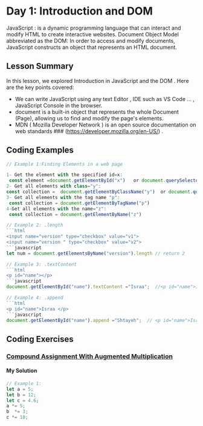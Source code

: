 
# Day 1: Introduction and DOM 
JavaScript : is a dynamic programming language that can interact and modify HTML to create interactive websites. 
Document Object Model abbreviated as the DOM: In order to access and modify documents, JavaScript constructs an object that represents an HTML document. 

## Lesson Summary

In this lesson, we explored Introduction in JavaScript and the DOM . Here are the key points covered:

- We can write JavaScript using any text Editor , IDE such as VS Code ... , JavaScript Console in the browser.
- document is a built-in object that represents the whole Document (Page), allowing us to find and modify the page's elements.
- MDN ( Mozilla Developer Network ) is an open source documentation on web standards ### (https://developer.mozilla.org/en-US/) .
  

## Coding Examples

```javascript
// Example 1:Finding Elements in a web page 

1- Get the element with the specified id=x:
 const element =document.getElementById("x")   or document.querySelector("#x")        
2- Get all elements with class="y":
const collection =  document.getElementByClassName("y")  or document.querySelectorAll(".y")   
3- Get all elements with the tag name "p":
 const collection = document.getElementByTagName("p")    
4-Get all elements with the name="z":
 const collection = document.getElementByName("z")

// Example 2: .length
```html
<input name="version" type="checkbox" value="v1">
<input name="version " type="checkbox" value="v2">
```javascript
let num = document.getElementsByName("version").length // return 2

// Example 3: .textContent
```html
<p id="name"></p>
```javascript
document.getElementById("name").textContent ="Israa";  //<p id="name">Israa</p>

// Example 4: .append
```html
<p id="name">Israa </p>
```javascript
document.getElementById("name").append ="Shtayeh";  // <p id="name">Israa Shtayeh </p>

```


## Coding Exercises

### [Compound Assignment With Augmented Multiplication](freecodecamp.org/learn/javascript-algorithms-and-data-structures/basic-javascript/compound-assignment-with-augmented-multiplication)

#### My Solution


```javascript
// Example 1:
let a = 5;
let b = 12;
let c = 4.6;
a *= 5;
b  *= 3;
c *= 10;


```
